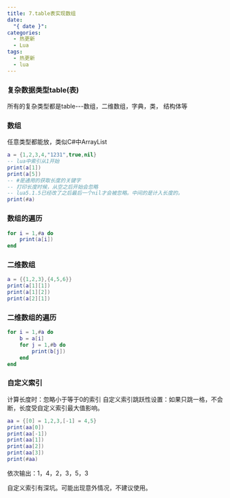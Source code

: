 ```yaml
---
title: 7.table表实现数组
date:
  "{ date }": 
categories:
  - 热更新
  - Lua
tags:
  - 热更新
  - lua
---
```


### 复杂数据类型table(表)
所有的复杂类型都是table---数组，二维数组，字典，类，
结构体等
### 数组
任意类型都能放，类似C#中ArrayList
```lua
a = {1,2,3,4,"1231",true,nil}
-- lua中索引从1开始
print(a[1])
print(a[5])
-- #是通用的获取长度的关键字
-- 打印长度时候，从空之后开始会忽略
-- lua5.1.5已经改了之后最后一个nil才会被忽略。中间的是计入长度的。
print(#a)
```
### 数组的遍历
```LUA
for i = 1,#a do
	print(a[i])
end
```
### 二维数组
```lua 
a = {{1,2,3},{4,5,6}}
print(a[1][1])
print(a[1][2])
print(a[2][1])
```
### 二维数组的遍历
```lua
for i = 1,#a do
	b = a[i]
	for j = 1,#b do
		print(b[j])
	end
end
```
### 自定义索引
计算长度时：忽略小于等于0的索引
自定义索引跳跃性设置：如果只跳一格，不会断，长度受自定义索引最大值影响。
```lua
aa = {[0] = 1,2,3,[-1] = 4,5}
print(aa[0])
print(aa[-1])
print(aa[1])
print(aa[2])
print(aa[3])
print(#aa)
```
依次输出：1，4，2，3，5，3

自定义索引有深坑。可能出现意外情况，不建议使用。